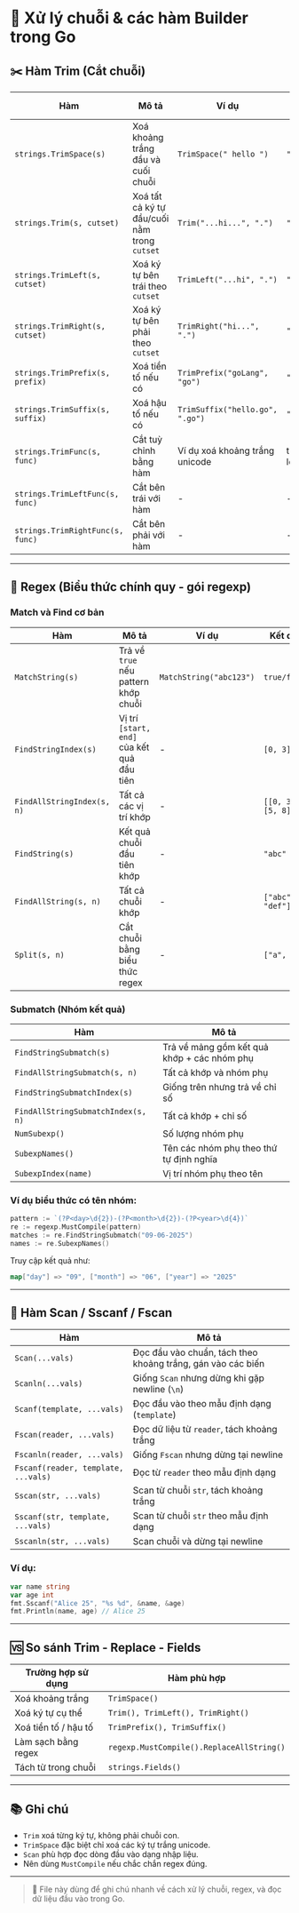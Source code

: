 # 📘 Xử lý chuỗi & các hàm Builder trong Go

## ✂️ Hàm Trim (Cắt chuỗi)

| Hàm                              | Mô tả                                        | Ví dụ                           | Kết quả   |
| -------------------------------- | -------------------------------------------- | ------------------------------- | --------- |
| `strings.TrimSpace(s)`           | Xoá khoảng trắng đầu và cuối chuỗi           | `TrimSpace(" hello ")`          | `"hello"` |
| `strings.Trim(s, cutset)`        | Xoá tất cả ký tự đầu/cuối nằm trong `cutset` | `Trim("...hi...", ".")`         | `"hi"`    |
| `strings.TrimLeft(s, cutset)`    | Xoá ký tự bên trái theo `cutset`             | `TrimLeft("...hi", ".")`        | `"hi"`    |
| `strings.TrimRight(s, cutset)`   | Xoá ký tự bên phải theo `cutset`             | `TrimRight("hi...", ".")`       | `"hi"`    |
| `strings.TrimPrefix(s, prefix)`  | Xoá tiền tố nếu có                           | `TrimPrefix("goLang", "go")`    | `"Lang"`  |
| `strings.TrimSuffix(s, suffix)`  | Xoá hậu tố nếu có                            | `TrimSuffix("hello.go", ".go")` | `"hello"` |
| `strings.TrimFunc(s, func)`      | Cắt tuỳ chỉnh bằng hàm                       | Ví dụ xoá khoảng trắng unicode  | tuỳ logic |
| `strings.TrimLeftFunc(s, func)`  | Cắt bên trái với hàm                         | -                               | -         |
| `strings.TrimRightFunc(s, func)` | Cắt bên phải với hàm                         | -                               | -         |

---

## 🔎 Regex (Biểu thức chính quy - gói regexp)

### Match và Find cơ bản

| Hàm                        | Mô tả                                      | Ví dụ                   | Kết quả            |
| -------------------------- | ------------------------------------------ | ----------------------- | ------------------ |
| `MatchString(s)`           | Trả về `true` nếu pattern khớp chuỗi       | `MatchString("abc123")` | `true/false`       |
| `FindStringIndex(s)`       | Vị trí `[start, end]` của kết quả đầu tiên | -                       | `[0, 3]`           |
| `FindAllStringIndex(s, n)` | Tất cả các vị trí khớp                     | -                       | `[[0, 3], [5, 8]]` |
| `FindString(s)`            | Kết quả chuỗi đầu tiên khớp                | -                       | `"abc"`            |
| `FindAllString(s, n)`      | Tất cả chuỗi khớp                          | -                       | `["abc", "def"]`   |
| `Split(s, n)`              | Cắt chuỗi bằng biểu thức regex             | -                       | `["a", "b"]`       |

### Submatch (Nhóm kết quả)

| Hàm                                | Mô tả                                       |
| ---------------------------------- | ------------------------------------------- |
| `FindStringSubmatch(s)`            | Trả về mảng gồm kết quả khớp + các nhóm phụ |
| `FindAllStringSubmatch(s, n)`      | Tất cả khớp và nhóm phụ                     |
| `FindStringSubmatchIndex(s)`       | Giống trên nhưng trả về chỉ số              |
| `FindAllStringSubmatchIndex(s, n)` | Tất cả khớp + chỉ số                        |
| `NumSubexp()`                      | Số lượng nhóm phụ                           |
| `SubexpNames()`                    | Tên các nhóm phụ theo thứ tự định nghĩa     |
| `SubexpIndex(name)`                | Vị trí nhóm phụ theo tên                    |

### Ví dụ biểu thức có tên nhóm:

```go
pattern := `(?P<day>\d{2})-(?P<month>\d{2})-(?P<year>\d{4})`
re := regexp.MustCompile(pattern)
matches := re.FindStringSubmatch("09-06-2025")
names := re.SubexpNames()
```

Truy cập kết quả như:

```go
map["day"] => "09", ["month"] => "06", ["year"] => "2025"
```

---

## 🧪 Hàm Scan / Sscanf / Fscan

| Hàm                                 | Mô tả                                                       |
| ----------------------------------- | ----------------------------------------------------------- |
| `Scan(...vals)`                     | Đọc đầu vào chuẩn, tách theo khoảng trắng, gán vào các biến |
| `Scanln(...vals)`                   | Giống `Scan` nhưng dừng khi gặp newline (`\n`)              |
| `Scanf(template, ...vals)`          | Đọc đầu vào theo mẫu định dạng (`template`)                 |
| `Fscan(reader, ...vals)`            | Đọc dữ liệu từ `reader`, tách khoảng trắng                  |
| `Fscanln(reader, ...vals)`          | Giống `Fscan` nhưng dừng tại newline                        |
| `Fscanf(reader, template, ...vals)` | Đọc từ `reader` theo mẫu định dạng                          |
| `Sscan(str, ...vals)`               | Scan từ chuỗi `str`, tách khoảng trắng                      |
| `Sscanf(str, template, ...vals)`    | Scan từ chuỗi `str` theo mẫu định dạng                      |
| `Sscanln(str, ...vals)`             | Scan chuỗi và dừng tại newline                              |

### Ví dụ:

```go
var name string
var age int
fmt.Sscanf("Alice 25", "%s %d", &name, &age)
fmt.Println(name, age) // Alice 25
```

---

## 🆚 So sánh Trim - Replace - Fields

| Trường hợp sử dụng   | Hàm phù hợp                               |
| -------------------- | ----------------------------------------- |
| Xoá khoảng trắng     | `TrimSpace()`                             |
| Xoá ký tự cụ thể     | `Trim(), TrimLeft(), TrimRight()`         |
| Xoá tiền tố / hậu tố | `TrimPrefix(), TrimSuffix()`              |
| Làm sạch bằng regex  | `regexp.MustCompile().ReplaceAllString()` |
| Tách từ trong chuỗi  | `strings.Fields()`                        |

---

## 📚 Ghi chú

* `Trim` xoá từng ký tự, không phải chuỗi con.
* `TrimSpace` đặc biệt chỉ xoá các ký tự trắng unicode.
* `Scan` phù hợp đọc dòng đầu vào dạng nhập liệu.
* Nên dùng `MustCompile` nếu chắc chắn regex đúng.

---

> 📄 File này dùng để ghi chú nhanh về cách xử lý chuỗi, regex, và đọc dữ liệu đầu vào trong Go.
